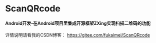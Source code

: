 # ScanQRcode

#### Android开发-在Android项目里集成开源框架ZXing实现扫描二维码的功能
详情说明请看我的CSDN博客：
https://gitee.com/fukaimei/ScanQRcode
